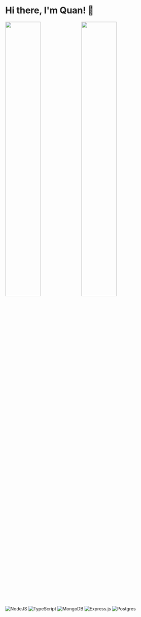# Hi there, I'm Quan! 👋

<img align="left" width="47%" src="https://github-readme-stats-git-master-kingslyt-import.vercel.app/api?username=KingSlyt-import&show_icons=true&theme=dracula"/>

<img align="left" width="47%"  src="https://github-readme-stats-git-master-kingslyt-import.vercel.app/api/top-langs/?username=KingSlyt-import&layout=compact"/>

![NodeJS](https://img.shields.io/badge/node.js-6DA55F?style=for-the-badge&logo=node.js&logoColor=white)
![TypeScript](https://img.shields.io/badge/typescript-%23007ACC.svg?style=for-the-badge&logo=typescript&logoColor=white)
![MongoDB](https://img.shields.io/badge/MongoDB-%234ea94b.svg?style=for-the-badge&logo=mongodb&logoColor=white)
![Express.js](https://img.shields.io/badge/express.js-%23404d59.svg?style=for-the-badge&logo=express&logoColor=%2361DAFB)
![Postgres](https://img.shields.io/badge/postgres-%23316192.svg?style=for-the-badge&logo=postgresql&logoColor=white)
